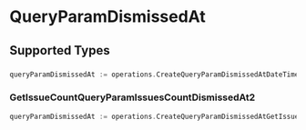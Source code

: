 # QueryParamDismissedAt


## Supported Types

### 

```go
queryParamDismissedAt := operations.CreateQueryParamDismissedAtDateTime(time.Time{/* values here */})
```

### GetIssueCountQueryParamIssuesCountDismissedAt2

```go
queryParamDismissedAt := operations.CreateQueryParamDismissedAtGetIssueCountQueryParamIssuesCountDismissedAt2(operations.GetIssueCountQueryParamIssuesCountDismissedAt2{/* values here */})
```

